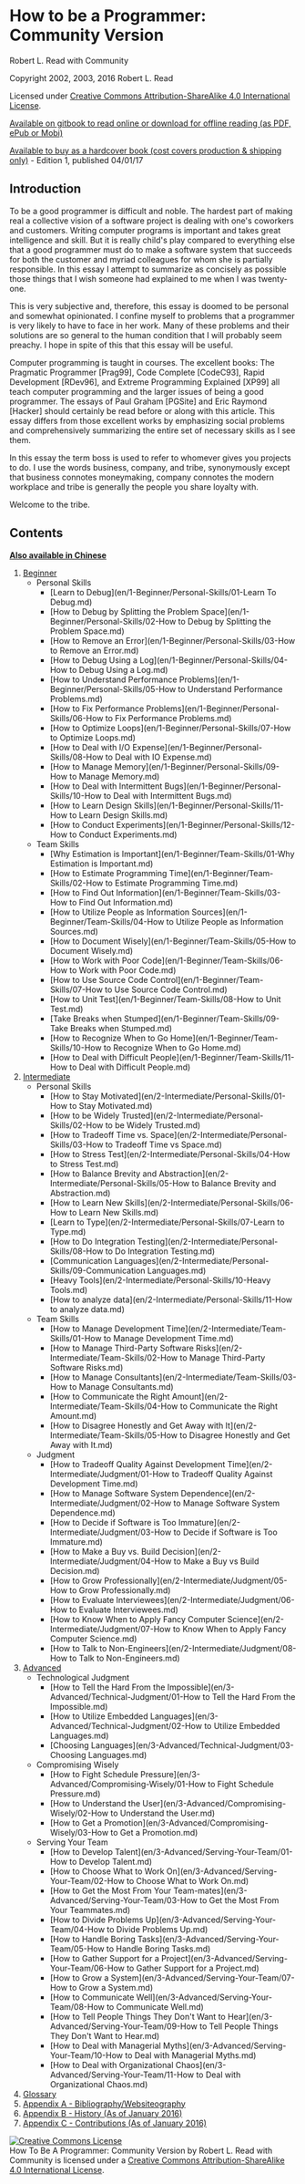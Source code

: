 # How to be a Programmer: Community Version

Robert L. Read with Community

Copyright 2002, 2003, 2016 Robert L. Read

Licensed under [Creative Commons Attribution-ShareAlike 4.0 International License](http://creativecommons.org/licenses/by-sa/4.0/).

[Available on gitbook to read online or download for offline reading (as PDF, ePub or Mobi)](https://www.gitbook.com/book/braydie/how-to-be-a-programmer/details)

[Available to buy as a hardcover book (cost covers production & shipping only)](http://www.blurb.com/b/6999069-how-to-be-a-programmer) - Edition 1, published 04/01/17

## Introduction
To be a good programmer is difficult and noble. The hardest part of making real a collective vision of a software project is dealing with one's coworkers and customers. Writing computer programs is important and takes great intelligence and skill. But it is really child's play compared to everything else that a good programmer must do to make a software system that succeeds for both the customer and myriad colleagues for whom she is partially responsible. In this essay I attempt to summarize as concisely as possible those things that I wish someone had explained to me when I was twenty-one.

This is very subjective and, therefore, this essay is doomed to be personal and somewhat opinionated. I confine myself to problems that a programmer is very likely to have to face in her work. Many of these problems and their solutions are so general to the human condition that I will probably seem preachy. I hope in spite of this that this essay will be useful.

Computer programming is taught in courses. The excellent books: The Pragmatic Programmer [Prag99], Code Complete [CodeC93], Rapid Development [RDev96], and Extreme Programming Explained [XP99] all teach computer programming and the larger issues of being a good programmer. The essays of Paul Graham [PGSite] and Eric Raymond [Hacker] should certainly be read before or along with this article. This essay differs from those excellent works by emphasizing social problems and comprehensively summarizing the entire set of necessary skills as I see them.

In this essay the term boss is used to refer to whomever gives you projects to do. I use the words business, company, and tribe, synonymously except that business connotes moneymaking, company connotes the modern workplace and tribe is generally the people you share loyalty with.

Welcome to the tribe.

## Contents

**[Also available in Chinese](zh/README.md)**

1. [Beginner](en/1-Beginner)
	- Personal Skills
		- [Learn to Debug](en/1-Beginner/Personal-Skills/01-Learn To Debug.md)
		- [How to Debug by Splitting the Problem Space](en/1-Beginner/Personal-Skills/02-How to Debug by Splitting the Problem Space.md)
		- [How to Remove an Error](en/1-Beginner/Personal-Skills/03-How to Remove an Error.md)
		- [How to Debug Using a Log](en/1-Beginner/Personal-Skills/04-How to Debug Using a Log.md)
		- [How to Understand Performance Problems](en/1-Beginner/Personal-Skills/05-How to Understand Performance Problems.md)
		- [How to Fix Performance Problems](en/1-Beginner/Personal-Skills/06-How to Fix Performance Problems.md)
		- [How to Optimize Loops](en/1-Beginner/Personal-Skills/07-How to Optimize Loops.md)
		- [How to Deal with I/O Expense](en/1-Beginner/Personal-Skills/08-How to Deal with IO Expense.md)
		- [How to Manage Memory](en/1-Beginner/Personal-Skills/09-How to Manage Memory.md)
		- [How to Deal with Intermittent Bugs](en/1-Beginner/Personal-Skills/10-How to Deal with Intermittent Bugs.md)
		- [How to Learn Design Skills](en/1-Beginner/Personal-Skills/11-How to Learn Design Skills.md)
		- [How to Conduct Experiments](en/1-Beginner/Personal-Skills/12-How to Conduct Experiments.md)
	- Team Skills
		- [Why Estimation is Important](en/1-Beginner/Team-Skills/01-Why Estimation is Important.md)
		- [How to Estimate Programming Time](en/1-Beginner/Team-Skills/02-How to Estimate Programming Time.md)
		- [How to Find Out Information](en/1-Beginner/Team-Skills/03-How to Find Out Information.md)
		- [How to Utilize People as Information Sources](en/1-Beginner/Team-Skills/04-How to Utilize People as Information Sources.md)
		- [How to Document Wisely](en/1-Beginner/Team-Skills/05-How to Document Wisely.md)
		- [How to Work with Poor Code](en/1-Beginner/Team-Skills/06-How to Work with Poor Code.md)
		- [How to Use Source Code Control](en/1-Beginner/Team-Skills/07-How to Use Source Code Control.md)
		- [How to Unit Test](en/1-Beginner/Team-Skills/08-How to Unit Test.md)
		- [Take Breaks when Stumped](en/1-Beginner/Team-Skills/09-Take Breaks when Stumped.md)
		- [How to Recognize When to Go Home](en/1-Beginner/Team-Skills/10-How to Recognize When to Go Home.md)
		- [How to Deal with Difficult People](en/1-Beginner/Team-Skills/11-How to Deal with Difficult People.md)
2. [Intermediate](en/2-Intermediate)
	- Personal Skills
		- [How to Stay Motivated](en/2-Intermediate/Personal-Skills/01-How to Stay Motivated.md)
		- [How to be Widely Trusted](en/2-Intermediate/Personal-Skills/02-How to be Widely Trusted.md)
		- [How to Tradeoff Time vs. Space](en/2-Intermediate/Personal-Skills/03-How to Tradeoff Time vs Space.md)
		- [How to Stress Test](en/2-Intermediate/Personal-Skills/04-How to Stress Test.md)
		- [How to Balance Brevity and Abstraction](en/2-Intermediate/Personal-Skills/05-How to Balance Brevity and Abstraction.md)
		- [How to Learn New Skills](en/2-Intermediate/Personal-Skills/06-How to Learn New Skills.md)
		- [Learn to Type](en/2-Intermediate/Personal-Skills/07-Learn to Type.md)
		- [How to Do Integration Testing](en/2-Intermediate/Personal-Skills/08-How to Do Integration Testing.md)
		- [Communication Languages](en/2-Intermediate/Personal-Skills/09-Communication Languages.md)
		- [Heavy Tools](en/2-Intermediate/Personal-Skills/10-Heavy Tools.md)
		- [How to analyze data](en/2-Intermediate/Personal-Skills/11-How to analyze data.md)
	- Team Skills
		- [How to Manage Development Time](en/2-Intermediate/Team-Skills/01-How to Manage Development Time.md)
		- [How to Manage Third-Party Software Risks](en/2-Intermediate/Team-Skills/02-How to Manage Third-Party Software Risks.md)
		- [How to Manage Consultants](en/2-Intermediate/Team-Skills/03-How to Manage Consultants.md)
		- [How to Communicate the Right Amount](en/2-Intermediate/Team-Skills/04-How to Communicate the Right Amount.md)
		- [How to Disagree Honestly and Get Away with It](en/2-Intermediate/Team-Skills/05-How to Disagree Honestly and Get Away with It.md)
	- Judgment
		- [How to Tradeoff Quality Against Development Time](en/2-Intermediate/Judgment/01-How to Tradeoff Quality Against Development Time.md)
		- [How to Manage Software System Dependence](en/2-Intermediate/Judgment/02-How to Manage Software System Dependence.md)
		- [How to Decide if Software is Too Immature](en/2-Intermediate/Judgment/03-How to Decide if Software is Too Immature.md)
		- [How to Make a Buy vs. Build Decision](en/2-Intermediate/Judgment/04-How to Make a Buy vs Build Decision.md)
		- [How to Grow Professionally](en/2-Intermediate/Judgment/05-How to Grow Professionally.md)
		- [How to Evaluate Interviewees](en/2-Intermediate/Judgment/06-How to Evaluate Interviewees.md)
		- [How to Know When to Apply Fancy Computer Science](en/2-Intermediate/Judgment/07-How to Know When to Apply Fancy Computer Science.md)
		- [How to Talk to Non-Engineers](en/2-Intermediate/Judgment/08-How to Talk to Non-Engineers.md)
3. [Advanced](en/3-Advanced)
	- Technological Judgment
        - [How to Tell the Hard From the Impossible](en/3-Advanced/Technical-Judgment/01-How to Tell the Hard From the Impossible.md)
        - [How to Utilize Embedded Languages](en/3-Advanced/Technical-Judgment/02-How to Utilize Embedded Languages.md)
        - [Choosing Languages](en/3-Advanced/Technical-Judgment/03-Choosing Languages.md)
    - Compromising Wisely
        - [How to Fight Schedule Pressure](en/3-Advanced/Compromising-Wisely/01-How to Fight Schedule Pressure.md)
        - [How to Understand the User](en/3-Advanced/Compromising-Wisely/02-How to Understand the User.md)
        - [How to Get a Promotion](en/3-Advanced/Compromising-Wisely/03-How to Get a Promotion.md)
    - Serving Your Team
        - [How to Develop Talent](en/3-Advanced/Serving-Your-Team/01-How to Develop Talent.md)
        - [How to Choose What to Work On](en/3-Advanced/Serving-Your-Team/02-How to Choose What to Work On.md)
        - [How to Get the Most From Your Team-mates](en/3-Advanced/Serving-Your-Team/03-How to Get the Most From Your Teammates.md)
        - [How to Divide Problems Up](en/3-Advanced/Serving-Your-Team/04-How to Divide Problems Up.md)
        - [How to Handle Boring Tasks](en/3-Advanced/Serving-Your-Team/05-How to Handle Boring Tasks.md)
        - [How to Gather Support for a Project](en/3-Advanced/Serving-Your-Team/06-How to Gather Support for a Project.md)
        - [How to Grow a System](en/3-Advanced/Serving-Your-Team/07-How to Grow a System.md)
        - [How to Communicate Well](en/3-Advanced/Serving-Your-Team/08-How to Communicate Well.md)
        - [How to Tell People Things They Don't Want to Hear](en/3-Advanced/Serving-Your-Team/09-How to Tell People Things They Don't Want to Hear.md)
        - [How to Deal with Managerial Myths](en/3-Advanced/Serving-Your-Team/10-How to Deal with Managerial Myths.md)
        - [How to Deal with Organizational Chaos](en/3-Advanced/Serving-Your-Team/11-How to Deal with Organizational Chaos.md)
4. [Glossary](en/GLOSSARY.md)
5. [Appendix A - Bibliography/Websiteography](en/5-Bibliography.md)
6. [Appendix B - History (As of January 2016)](en/6-History.md)
6. [Appendix C - Contributions (As of January 2016)](en/7-Contributions.md)


<a rel="license" href="http://creativecommons.org/licenses/by-sa/4.0/"><img alt="Creative Commons License" style="border-width:0" src="https://i.creativecommons.org/l/by-sa/4.0/88x31.png" /></a><br /><span xmlns:dct="http://purl.org/dc/terms/" href="http://purl.org/dc/dcmitype/Text" property="dct:title" rel="dct:type">How To Be A Programmer: Community Version</span> by <span xmlns:cc="http://creativecommons.org/ns#" property="cc:attributionName">Robert L. Read with Community</span> is licensed under a <a rel="license" href="http://creativecommons.org/licenses/by-sa/4.0/">Creative Commons Attribution-ShareAlike 4.0 International License</a>.
